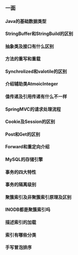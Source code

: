 ### 一面


#### Java的基础数据类型


#### StringBuffer和StringBuild的区别


#### 抽象类及接口有什么区别


#### 方法的重写和重载


#### Synchrolized和valotile的区别

#### 介绍辅助类AtmoicInteger


#### 值传递及引用传递有什么不一样


#### SpringMVC的请求处理流程

#### Cookie及Session的区别


#### Post和Get的区别


#### Forward和重定向介绍


#### MySQL的存储引擎


#### 事务的四大特性

#### 事务的隔离级别


#### 聚簇索引及非聚簇索引原理及区别

#### INODB都是聚簇索引吗

#### 描述索引的加载

#### 索引有哪些分类

#### 手写冒泡排序

